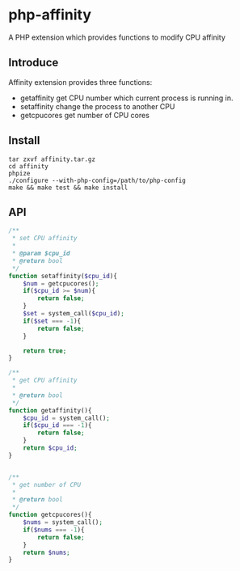 php-affinity
==================
A PHP extension which provides functions to modify CPU affinity

Introduce
------------------
Affinity extension provides three functions:
+ getaffinity get CPU number which current process is running in.
+ setaffinity change the process to another CPU
+ getcpucores get number of CPU cores

Install
---------------------
```shell
tar zxvf affinity.tar.gz
cd affinity
phpize
./configure --with-php-config=/path/to/php-config
make && make test && make install
```

API
---------------------
```php
/**
 * set CPU affinity
 *
 * @param $cpu_id
 * @return bool
 */
function setaffinity($cpu_id){
    $num = getcpucores();
    if($cpu_id >= $num){
        return false;
    }
    $set = system_call($cpu_id);
    if($set === -1){
        return false;
    }

    return true;
}

/**
 * get CPU affinity
 *
 * @return bool
 */
function getaffinity(){
    $cpu_id = system_call();
    if($cpu_id === -1){
        return false;
    }
    return $cpu_id;
}


/**
 * get number of CPU
 *
 * @return bool
 */
function getcpucores(){
    $nums = system_call();
    if($nums === -1){
        return false;
    }
    return $nums;
}
```